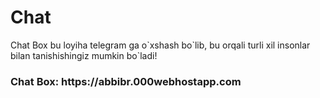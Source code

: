 # Chat
<p>Chat Box bu loyiha telegram ga o`xshash bo`lib, bu orqali turli xil insonlar bilan tanishishingiz mumkin bo`ladi!</p>

<h3>Chat Box: https://abbibr.000webhostapp.com </h3>
